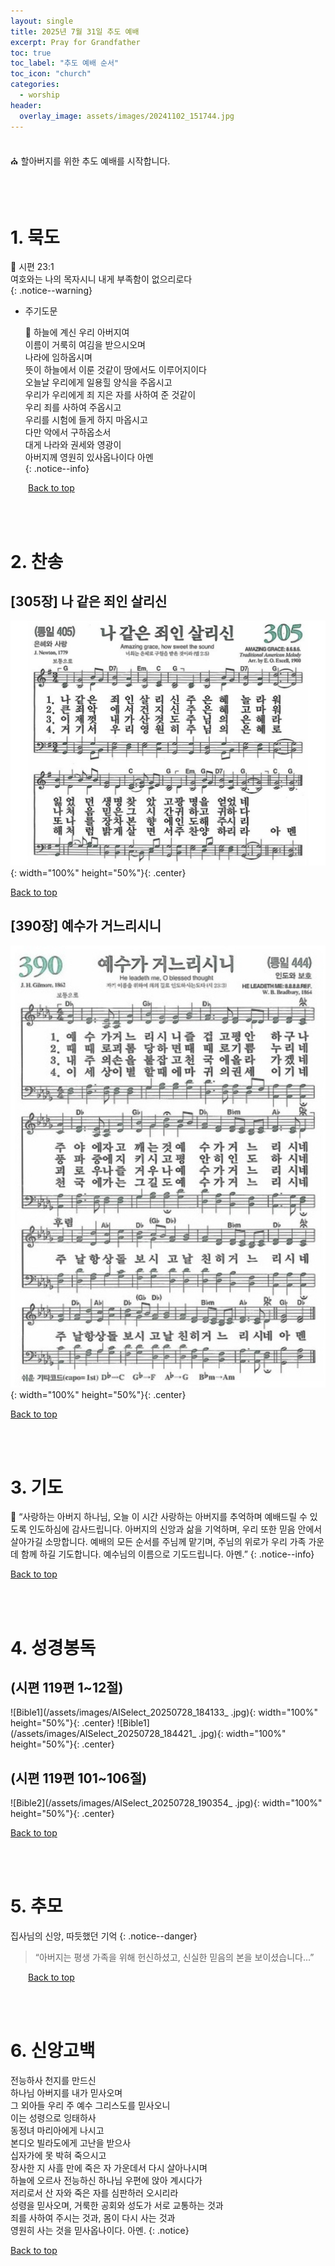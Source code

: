 ```yaml
---
layout: single
title: 2025년 7월 31일 추도 예배
excerpt: Pray for Grandfather
toc: true
toc_label: "추도 예배 순서"
toc_icon: "church"
categories:
  - worship
header:
  overlay_image: assets/images/20241102_151744.jpg
---
```


<br>
⛪️ 할아버지를 위한 추도 예배를 시작합니다.
<br>

<br><br>
# 1. 묵도
📖 시편 23:1 <br> 여호와는 나의 목자시니 내게 부족함이 없으리로다  
{: .notice--warning}

- 주기도문
  
  📖 하늘에 계신 우리 아버지여 <br> 이름이 거룩히 여김을 받으시오며 <br> 나라에 임하옵시며 <br> 뜻이 하늘에서 이룬 것같이 땅에서도 이루어지이다 <br> 오늘날 우리에게 일용힐 양식을 주옵시고 <br> 우리가 우리에게 죄 지은 자를 사하여 준 것같이 <br> 우리 죄를 사하여 주옵시고 <br> 우리를 시험에 들게 하지 마옵시고 <br> 다만 악에서 구하옵소서 <br> 대게 나라와 권세와 영광이 <br> 아버지께 영원히 있사옵나이다 아멘 <br>
  {: .notice--info}

&emsp;&emsp;<a href="#" class="btn btn--success">Back to top</a>
<br> 

<br><br>
# 2. 찬송
## [305장] 나 같은 죄인 살리신
![hymn1](/assets/images/AISelect_20250728_183408_Chrome.jpg){: width="100%" height="50%"}{: .center}

<a href="#" class="btn btn--success">Back to top</a>
<br> 

## [390장] 예수가 거느리시니
![hymn2](/assets/images/AISelect_20250727_002834_Chrome.jpg){: width="100%" height="50%"}{: .center}

<a href="#" class="btn btn--success">Back to top</a>
<br> 

<br><br>
# 3. 기도
  
🙏 “사랑하는 아버지 하나님, 오늘 이 시간 사랑하는 아버지를 추억하며 예배드릴 수 있도록 인도하심에 감사드립니다.
아버지의 신앙과 삶을 기억하며, 우리 또한 믿음 안에서 살아가길 소망합니다.
예배의 모든 순서를 주님께 맡기며, 주님의 위로가 우리 가족 가운데 함께 하길 기도합니다.
예수님의 이름으로 기도드립니다. 아멘.”
{: .notice--info}

<a href="#" class="btn btn--success">Back to top</a>
<br> 

<br><br>
# 4. 성경봉독
## (시편 119편 1~12절)
![Bible1](/assets/images/AISelect_20250728_184133_ .jpg){: width="100%" height="50%"}{: .center}
![Bible1](/assets/images/AISelect_20250728_184421_ .jpg){: width="100%" height="50%"}{: .center}

## (시편 119편 101~106절)
![Bible2](/assets/images/AISelect_20250728_190354_ .jpg){: width="100%" height="50%"}{: .center}

<a href="#" class="btn btn--success">Back to top</a>
<br> 

<br><br>
# 5. 추모
집사님의 신앙, 따듯했던 기억
{: .notice--danger}
  
> “아버지는 평생 가족을 위해 헌신하셨고, 신실한 믿음의 본을 보이셨습니다...”

&emsp;&emsp;<a href="#" class="btn btn--success">Back to top</a>
<br>

<br><br>
# 6. 신앙고백
전능하사 천지를 만드신 <br> 하나님 아버지를 내가 믿사오며 <br> 그 외아들 우리 주 예수 그리스도를 믿사오니 <br> 이는 성령으로 잉태하사 <br> 동정녀 마리아에게 나시고 <br> 본디오 빌라도에게 고난을 받으사 <br> 십자가에 못 박혀 죽으시고 <br> 장사한 지 사흘 만에
죽은 자 가운데서 다시 살아나시며 <br> 하늘에 오르사 전능하신 하나님 우편에 앉아 계시다가<br> 저리로서 산 자와 죽은 자를 심판하러 오시리라 <br> 성령을 믿사오며, 거룩한 공회와 성도가 서로 교통하는 것과 <br> 죄를 사하여 주시는 것과, 몸이 다시 사는 것과 <br> 영원히 사는 것을 믿사옵나이다. 아멘.
{: .notice}

<a href="#" class="btn btn--success">Back to top</a>
<br> 
